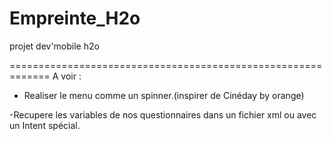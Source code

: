 ﻿Empreinte_H2o
=============

projet dev'mobile h2o

=============================================================
A voir :

- Realiser le menu comme un spinner.(inspirer de Cinéday by orange)

-Recupere les variables de nos questionnaires dans un fichier xml ou avec un Intent 
spécial.
